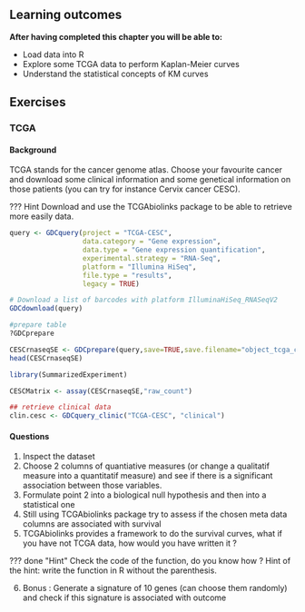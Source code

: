 ## Learning outcomes

**After having completed this chapter you will be able to:**

- Load data into R
- Explore some TCGA data to perform Kaplan-Meier curves
- Understand the statistical concepts of KM curves

## Exercises

### TCGA

#### Background

TCGA stands for the cancer genome atlas. Choose your favourite cancer and download some clinical information and some genetical information on those patients (you can try for instance Cervix cancer CESC). 

??? Hint
	Download and use the TCGAbiolinks package to be able to retrieve more easily data.
	 
```r
query <- GDCquery(project = "TCGA-CESC", 
                  data.category = "Gene expression",
                  data.type = "Gene expression quantification",
                  experimental.strategy = "RNA-Seq",
                  platform = "Illumina HiSeq",
                  file.type = "results", 
                  legacy = TRUE)

# Download a list of barcodes with platform IlluminaHiSeq_RNASeqV2
GDCdownload(query)

#prepare table
?GDCprepare

CESCrnaseqSE <- GDCprepare(query,save=TRUE,save.filename="object_tcga_cesc")
head(CESCrnaseqSE)

library(SummarizedExperiment)

CESCMatrix <- assay(CESCrnaseqSE,"raw_count")

## retrieve clinical data
clin.cesc <- GDCquery_clinic("TCGA-CESC", "clinical")
```	 
#### Questions

1. Inspect the dataset
2. Choose 2 columns of quantiative measures (or change a qualitatif measure into a quantitatif measure) and see if there is a significant association between those variables.
3. Formulate point 2 into a biological null hypothesis and then into a statistical one
4. Still using TCGAbiolinks package try to assess if the chosen meta data columns are associated with survival
5. TCGAbiolinks provides a framework to do the survival curves, what if you have not TCGA data, how would you have written it ?


??? done "Hint"
	Check the code of the function, do you know how ?
	Hint of the hint: write the function in R without the parenthesis.

6. Bonus : Generate a signature of 10 genes (can choose them randomly) and check if this signature is associated with outcome